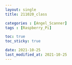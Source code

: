 ```yaml
---
layout: single
title: 211020_class

categories : [Angel_Scanner]
tags : [Raspberry_Pi]

toc: true
toc_sticky: true

date: 2021-10-25
last_modified_at: 2021-10-25
---
```


